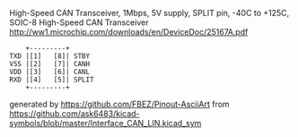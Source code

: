 High-Speed CAN Transceiver, 1Mbps, 5V supply, SPLIT pin, -40C to +125C, SOIC-8
High-Speed CAN Transceiver
http://ww1.microchip.com/downloads/en/DeviceDoc/25167A.pdf


	    +---------+
	TXD |[1]   [8]| STBY
	VSS |[2]   [7]| CANH
	VDD |[3]   [6]| CANL
	RXD |[4]   [5]| SPLIT
	    +---------+


generated by https://github.com/FBEZ/Pinout-AsciiArt from https://github.com/ask6483/kicad-symbols/blob/master/Interface_CAN_LIN.kicad_sym